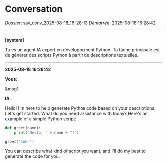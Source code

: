 # Conversation
_Dossier_: sav_conv_2025-08-18_16-28-13
_Démarrée_: 2025-08-18 16:28:42

---

###   
**[system]**


Tu es un agent IA expert en développement Python. Ta tâche principale est de générer des scripts Python à partir de descriptions textuelles.


---
**2025-08-18 16:28:42**

**Vous**:

&msg1

**IA**:

Hello! I'm here to help generate Python code based on your descriptions. Let's get started. What do you need assistance with today? Here's an example of a simple Python script:

```python
def greet(name):
    print("Hello, " + name + "!")

greet("John")
```

You can describe what kind of script you want, and I'll do my best to generate the code for you.
